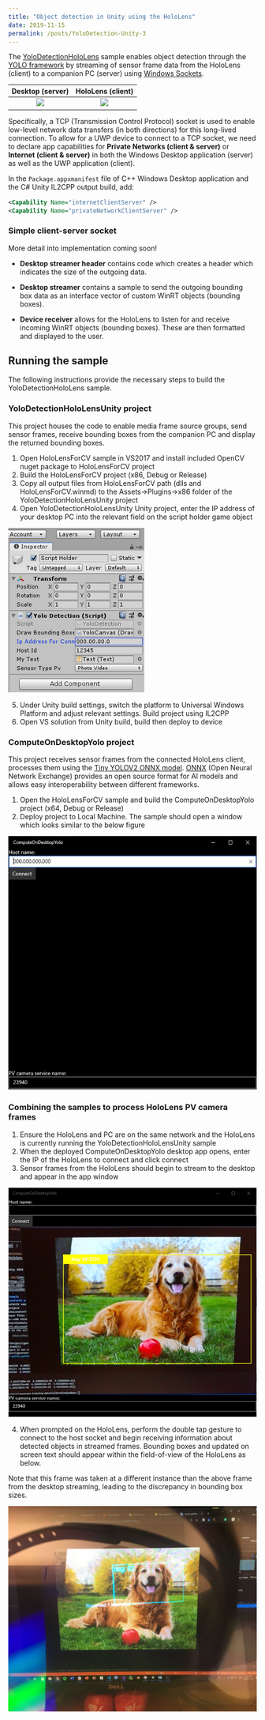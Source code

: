 ```yaml
---
title: "Object detection in Unity using the HoloLens"
date: 2019-11-15
permalink: /posts/YoloDetection-Unity-3
---
```


The [YoloDetectionHoloLens](https://github.com/doughtmw/YoloDetectionHoloLens-Unity) sample enables object detection through the [YOLO framework](https://pjreddie.com/darknet/yolo/) by streaming of sensor frame data from the HoloLens (client) to a companion PC (server) using [Windows Sockets](https://docs.microsoft.com/en-us/windows/uwp/networking/sockets).


Desktop (server)             |  HoloLens (client)
:-------------------------:|:-------------------------:
![](yolo-server-noip.jpg)  |  ![](yolo-hololens.JPG)

Specifically, a TCP (Transmission Control Protocol) socket is used to enable low-level network data transfers (in both directions) for this long-lived connection. To allow for a UWP device to connect to a TCP socket, we need to declare app capabilities for **Private Networks (client & server)** or **Internet (client & server)** in both the Windows Desktop application (server) as well as the UWP application (client).

In the `Package.appxmanifest` file of C++ Windows Desktop application and the C# Unity IL2CPP output build, add:
``` xml
<Capability Name="internetClientServer" />
<Capability Name="privateNetworkClientServer" />
```

### Simple client-server socket
More detail into implementation coming soon!

- **Desktop streamer header** contains code which creates a header which indicates the size of the outgoing data.  

- **Desktop streamer** contains a sample to send the outgoing bounding box data as an interface vector of custom WinRT objects (bounding boxes).

- **Device receiver** allows for the HoloLens to listen for and receive incoming WinRT objects (bounding boxes). These are then formatted and displayed to the user.

## Running the sample
The following instructions provide the necessary steps to build the YoloDetectionHoloLens sample.

### YoloDetectionHoloLensUnity project
This project houses the code to enable media frame source groups, send sensor frames, receive bounding boxes from the companion PC and display the returned bounding boxes.
1. Open HoloLensForCV sample in VS2017 and install included OpenCV nuget package to HoloLensForCV project
2. Build the HoloLensForCV project (x86, Debug or Release)
3. Copy all output files from HoloLensForCV path (dlls and HoloLensForCV.winmd) to the Assets->Plugins->x86 folder of the YoloDetectionHoloLensUnity project
4. Open YoloDetectionHoloLensUnity Unity project, enter the IP address of your desktop PC into the relevant field on the script holder game object

![unity sample](/images/unity-sample.PNG)

5. Under Unity build settings, switch the platform to Universal Windows Platform and adjust relevant settings. Build project using IL2CPP
6. Open VS solution from Unity build, build then deploy to device

### ComputeOnDesktopYolo project
This project receives sensor frames from the connected HoloLens client, processes them using the [Tiny YOLOV2 ONNX model](https://github.com/onnx/models/tree/master/vision/object_detection_segmentation/tiny_yolov2). [ONNX](https://onnx.ai/) (Open Neural Network Exchange) provides an open source format for AI models and allows easy interoperability between different frameworks.
1. Open the HoloLensForCV sample and build the ComputeOnDesktopYolo project (x64, Debug or Release)
2. Deploy project to Local Machine. The sample should open a window which looks similar to the below figure

![yolo console app](/images/yolo-console-app.PNG)

### Combining the samples to process HoloLens PV camera frames
1. Ensure the HoloLens and PC are on the same network and the HoloLens is currently running the YoloDetectionHoloLensUnity sample
2. When the deployed ComputeOnDesktopYolo desktop app opens, enter the IP of the HoloLens to connect and click connect
3. Sensor frames from the HoloLens should begin to stream to the desktop and appear in the app window

![yolo console app with connected client](/images/yolo-server-noip.jpg)

4. When prompted on the HoloLens, perform the double tap gesture to connect to the host socket and begin receiving information about detected objects in streamed frames. Bounding boxes and updated on screen text should appear within the field-of-view of the HoloLens as below. 

Note that this frame was taken at a different instance than the above frame from the desktop streaming, leading to the discrepancy in bounding box sizes.

![yolo hololens](/images/Yolo-Detection-Example.jpg)
